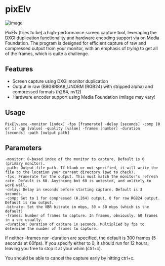 # pixElv
![image](https://github.com/flaeri/pixElv/assets/50419942/49e1d2b0-7c6f-4104-bb44-2cdf5c5fc9d0)

PixElv (tries to be) a high-performance screen capture tool, leveraging the DXGI duplication functionality and hardware encoding support via on Media Foundation. The program is designed for efficient capture of raw and compressed output from your monitor, with an emphasis of *trying* to get all of the frames, which is quite a challenge.

## Features
- Screen capture using DXGI monitor duplication
- Output in raw (B8G8R8A8_UNORM (RGB24) with stripped alpha) and compressed formats (h264, nv12)
- Hardware encoder support using Media Foundation (milage may vary)

## Usage

```shell
PixElv.exe -monitor [index] -fps [framerate] -delay [seconds] -comp [0 or 1] -qp [value] -quality [value] -frames [number] -duration [seconds] -path [output path]
```

## Parameters
```
-monitor: 0-based index of the monitor to capture. Default is 0 (primary monitor).
-path: Output file path. If blank or not specified, it will write the file to the location your current directory (pwd to check).
-fps: Framerate for the output. This must match the monitor's refresh rate. Default is 60. Anythiung but 60 is untested, and unlikely to work well.
-delay: Delay in seconds before starting capture. Default is 3 seconds.
-comp: Set to 1 for compressed (H.264) output, 0 for raw RGB24 output. Default is raw output.
-bitrate: Set the VBR bitrate in mbps, 30 = 30 mbps (which is the default)
-frames: Number of frames to capture. In frames, obviously. 60 frames in a sec usually.
-duration: Duration of capture in seconds. Multiplied by fps to determine the number of frames to capture. 
```
If neither -frames nor -duration are specified, the default is 300 frames (5 seconds at 60fps).
If you specify either to 0, it should run for 12 hours, leaving you free to stop it at your whim (ctrl+c).

You should be able to cancel the capture early by hitting ctrl+c.
